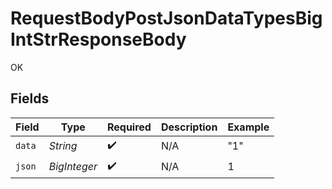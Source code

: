 # RequestBodyPostJsonDataTypesBigIntStrResponseBody

OK


## Fields

| Field              | Type               | Required           | Description        | Example            |
| ------------------ | ------------------ | ------------------ | ------------------ | ------------------ |
| `data`             | *String*           | :heavy_check_mark: | N/A                | "1"                |
| `json`             | *BigInteger*       | :heavy_check_mark: | N/A                | 1                  |